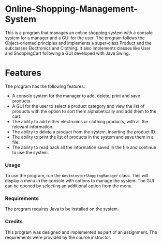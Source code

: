 # Online-Shopping-Management-System

This is a program that manages an online shopping system with a console system for a manager and a GUI for the user. The program follows the Object-oriented principles and implements a super-class Product and the subclasses Electronics and Clothing. It also implements classes like User and ShoppingCart following a GUI developed with Java Swing. 

# Features

The program has the following features:

- A console system for the manager to add, delete, print and save products.
- A GUI for the user to select a product category and view the list of products with the option to sort them alphabetically and add them to the cart.
- The ability to add either electronics or clothing products, with all the relevant information.
- The ability to delete a product from the system, inserting the product ID.
- The ability to print the list of products in the system and save them in a file.
- The ability to read back all the information saved in the file and continue to use the system.

### Usage

To use the program, run the `WestminsterShoppingManager` class. This will display a menu in the console with options to manage the system. The GUI can be opened by selecting an additional option from the menu. 

### Requirements

The program requires Java to be installed on the system. 

### Credits

This program was designed and implemented as part of an assignment. The requirements were provided by the course instructor.
